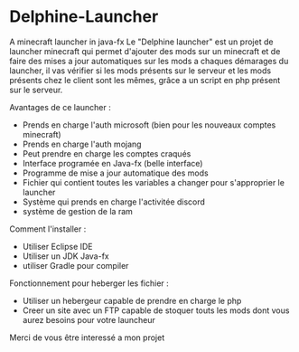 # Delphine-Launcher
A minecraft launcher in java-fx
Le "Delphine launcher" est un projet de launcher minecraft qui permet d'ajouter des mods sur un minecraft et de faire des mises a
jour automatiques sur les mods a chaques démarages du launcher, il vas vérifier si les mods présents sur le serveur et les mods
présents chez le client sont les mêmes, grâce a un script en php présent sur le serveur.

Avantages de ce launcher : 

- Prends en charge l'auth microsoft (bien pour les nouveaux comptes minecraft)
- Prends en charge l'auth mojang
- Peut prendre en charge les comptes craqués
- Interface programée en Java-fx (belle interface)
- Programme de mise a jour automatique des mods
- Fichier qui contient toutes les variables a changer pour s'approprier le launcher
- Système qui prends en charge l'activitée discord
- système de gestion de la ram

Comment l'installer :

- Utiliser Eclipse IDE
- Utiliser un JDK Java-fx
- utiliser Gradle pour compiler

Fonctionnement pour heberger les fichier :

- Utiliser un hebergeur capable de prendre en charge le php
- Creer un site avec un FTP capable de stoquer touts les mods dont vous aurez besoins pour votre launcheur

Merci de vous être interessé a mon projet
